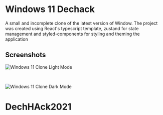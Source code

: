 # Windows 11 Dechack
A small and incomplete clone of the latest version of Window.
The project was created using React's typescript template, zustand for state management and styled-components for styling and theming the application
<br />

## Screenshots

![Windows 11 Clone Light Mode](https://imgur.com/lA6ztNt.png)

<br />

![Windows 11 Clone Dark Mode](https://imgur.com/S7p24kH.png)
# DechHAck2021
